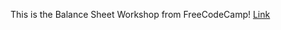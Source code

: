 This is the Balance Sheet Workshop from FreeCodeCamp!
[Link](https://lykaiio.github.io/fcc-balancesheet)
